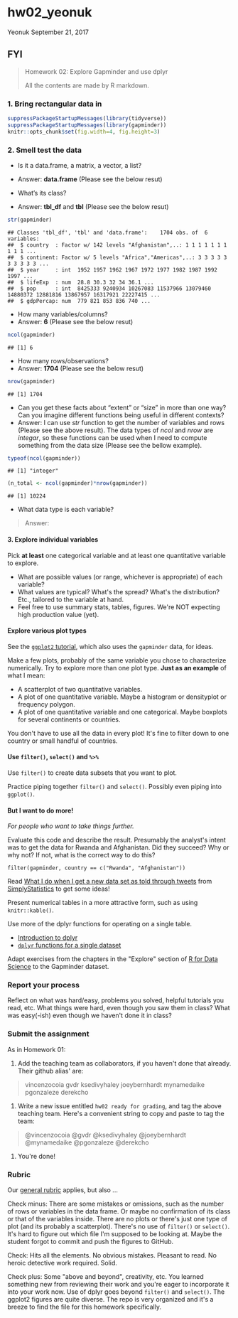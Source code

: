 hw02\_yeonuk
================
Yeonuk
September 21, 2017

FYI
---

> Homework 02: Explore Gapminder and use dplyr
>
> All the contents are made by R markdown.

### 1. Bring rectangular data in

``` r
suppressPackageStartupMessages(library(tidyverse)) 
suppressPackageStartupMessages(library(gapminder))
knitr::opts_chunk$set(fig.width=4, fig.height=3)
```

### 2. Smell test the data

-   Is it a data.frame, a matrix, a vector, a list?
-   Answer: **data.frame** (Please see the below resut)

-   What’s its class?
-   Answer: **tbl\_df** and **tbl** (Please see the below resut)

``` r
str(gapminder)
```

    ## Classes 'tbl_df', 'tbl' and 'data.frame':    1704 obs. of  6 variables:
    ##  $ country  : Factor w/ 142 levels "Afghanistan",..: 1 1 1 1 1 1 1 1 1 1 ...
    ##  $ continent: Factor w/ 5 levels "Africa","Americas",..: 3 3 3 3 3 3 3 3 3 3 ...
    ##  $ year     : int  1952 1957 1962 1967 1972 1977 1982 1987 1992 1997 ...
    ##  $ lifeExp  : num  28.8 30.3 32 34 36.1 ...
    ##  $ pop      : int  8425333 9240934 10267083 11537966 13079460 14880372 12881816 13867957 16317921 22227415 ...
    ##  $ gdpPercap: num  779 821 853 836 740 ...

-   How many variables/columns?
-   Answer: **6** (Please see the below resut)

``` r
ncol(gapminder)
```

    ## [1] 6

-   How many rows/observations?
-   Answer: **1704** (Please see the below resut)

``` r
nrow(gapminder)
```

    ## [1] 1704

-   Can you get these facts about “extent” or “size” in more than one way? Can you imagine different functions being useful in different contexts?
-   Answer: I can use *str* function to get the number of variables and rows (Please see the above result). The data types of *ncol* and *nrow* are *integar*, so these functions can be used when I need to compute something from the data size (Please see the bellow example).

``` r
typeof(ncol(gapminder))
```

    ## [1] "integer"

``` r
(n_total <- ncol(gapminder)*nrow(gapminder))
```

    ## [1] 10224

-   What data type is each variable?

> Answer:

#### 3. Explore individual variables

Pick **at least** one categorical variable and at least one quantitative variable to explore.

-   What are possible values (or range, whichever is appropriate) of each variable?
-   What values are typical? What's the spread? What's the distribution? Etc., tailored to the variable at hand.
-   Feel free to use summary stats, tables, figures. We're NOT expecting high production value (yet).

#### Explore various plot types

See the [`ggplot2` tutorial](https://github.com/jennybc/ggplot2-tutorial), which also uses the `gapminder` data, for ideas.

Make a few plots, probably of the same variable you chose to characterize numerically. Try to explore more than one plot type. **Just as an example** of what I mean:

-   A scatterplot of two quantitative variables.
-   A plot of one quantitative variable. Maybe a histogram or densityplot or frequency polygon.
-   A plot of one quantitative variable and one categorical. Maybe boxplots for several continents or countries.

You don't have to use all the data in every plot! It's fine to filter down to one country or small handful of countries.

#### Use `filter()`, `select()` and `%>%`

Use `filter()` to create data subsets that you want to plot.

Practice piping together `filter()` and `select()`. Possibly even piping into `ggplot()`.

#### But I want to do more!

*For people who want to take things further.*

Evaluate this code and describe the result. Presumably the analyst's intent was to get the data for Rwanda and Afghanistan. Did they succeed? Why or why not? If not, what is the correct way to do this?

    filter(gapminder, country == c("Rwanda", "Afghanistan"))

Read [What I do when I get a new data set as told through tweets](http://simplystatistics.org/2014/06/13/what-i-do-when-i-get-a-new-data-set-as-told-through-tweets/) from [SimplyStatistics](http://simplystatistics.org) to get some ideas!

Present numerical tables in a more attractive form, such as using `knitr::kable()`.

Use more of the dplyr functions for operating on a single table.

-   [Introduction to dplyr](block009_dplyr-intro.html)
-   [`dplyr` functions for a single dataset](block010_dplyr-end-single-table.html)

Adapt exercises from the chapters in the "Explore" section of [R for Data Science](http://r4ds.had.co.nz) to the Gapminder dataset.

### Report your process

Reflect on what was hard/easy, problems you solved, helpful tutorials you read, etc. What things were hard, even though you saw them in class? What was easy(-ish) even though we haven't done it in class?

### Submit the assignment

As in Homework 01:

1.  Add the teaching team as collaborators, if you haven't done that already. Their github alias' are:

> vincenzocoia gvdr ksedivyhaley joeybernhardt mynamedaike pgonzaleze derekcho

1.  Write a new issue entitled `hw02 ready for grading`, and tag the above teaching team. Here's a convenient string to copy and paste to tag the team:

> @vincenzocoia @gvdr @ksedivyhaley @joeybernhardt @mynamedaike @pgonzaleze @derekcho

1.  You're done!

### Rubric

Our [general rubric](peer-review01_marking-rubric.html) applies, but also ...

Check minus: There are some mistakes or omissions, such as the number of rows or variables in the data frame. Or maybe no confirmation of its class or that of the variables inside. There are no plots or there's just one type of plot (and its probably a scatterplot). There's no use of `filter()` or `select()`. It's hard to figure out which file I'm supposed to be looking at. Maybe the student forgot to commit and push the figures to GitHub.

Check: Hits all the elements. No obvious mistakes. Pleasant to read. No heroic detective work required. Solid.

Check plus: Some "above and beyond", creativity, etc. You learned something new from reviewing their work and you're eager to incorporate it into your work now. Use of dplyr goes beyond `filter()` and `select()`. The ggplot2 figures are quite diverse. The repo is very organized and it's a breeze to find the file for this homework specifically.
